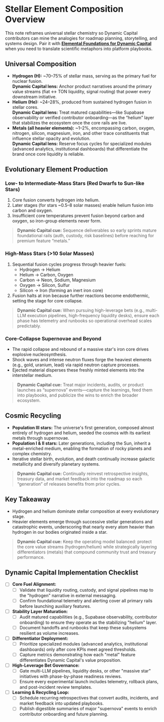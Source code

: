 # Stellar Element Composition Overview

This note reframes universal stellar chemistry so Dynamic Capital contributors
can mine the analogies for roadmap planning, storytelling, and systems design.
Pair it with
**[Elemental Foundations for Dynamic Capital](./elemental-foundations-for-dynamic-capital.md)**
when you need to translate scientific metaphors into platform playbooks.

## Universal Composition

- **Hydrogen (H):** ~70–75% of stellar mass, serving as the primary fuel for
  nuclear fusion.\
  **Dynamic Capital lens:** Anchor product narratives around the primary value
  streams (fiat ↔ TON liquidity, signal routing) that power every downstream
  initiative.
- **Helium (He):** ~24–28%, produced from sustained hydrogen fusion in stellar
  cores.\
  **Dynamic Capital lens:** Treat matured capabilities—like Supabase
  observability or verified contributor onboarding—as the “helium” layer that
  stabilizes the ecosystem once the core rails are live.
- **Metals (all heavier elements):** ~1–2%, encompassing carbon, oxygen,
  nitrogen, silicon, magnesium, iron, and other trace constituents that
  influence stellar opacity and evolution.\
  **Dynamic Capital lens:** Reserve focus cycles for specialized modules
  (advanced analytics, institutional dashboards) that differentiate the brand
  once core liquidity is reliable.

## Evolutionary Element Production

### Low- to Intermediate-Mass Stars (Red Dwarfs to Sun-like Stars)

1. Core fusion converts hydrogen into helium.
2. Later stages (for stars ~0.5–8 solar masses) enable helium fusion into carbon
   and oxygen.
3. Insufficient core temperatures prevent fusion beyond carbon and oxygen, so
   iron-group elements never form.

> **Dynamic Capital cue:** Sequence deliverables so early sprints mature
> foundational rails (auth, custody, risk baselines) before reaching for premium
> feature “metals.”

### High-Mass Stars (>10 Solar Masses)

1. Sequential fusion cycles progress through heavier fuels:
   - Hydrogen → Helium
   - Helium → Carbon, Oxygen
   - Carbon → Neon, Sodium, Magnesium
   - Oxygen → Silicon, Sulfur
   - Silicon → Iron (forming an inert iron core)
2. Fusion halts at iron because further reactions become endothermic, setting
   the stage for core collapse.

> **Dynamic Capital cue:** When pursuing high-leverage bets (e.g., multi-LLM
> execution pipelines, high-frequency liquidity desks), ensure each phase has
> telemetry and runbooks so operational overhead scales predictably.

### Core-Collapse Supernovae and Beyond

- The rapid collapse and rebound of a massive star's iron core drives explosive
  nucleosynthesis.
- Shock waves and intense neutron fluxes forge the heaviest elements (e.g.,
  gold, uranium, lead) via rapid neutron capture processes.
- Ejected material disperses these freshly minted elements into the interstellar
  medium.

> **Dynamic Capital cue:** Treat major incidents, audits, or product launches as
> “supernova” events—capture the learnings, feed them into playbooks, and
> publicize the wins to enrich the broader ecosystem.

## Cosmic Recycling

- **Population III stars:** The universe's first generation, composed almost
  entirely of hydrogen and helium, seeded the cosmos with its earliest metals
  through supernovae.
- **Population I & II stars:** Later generations, including the Sun, inherit a
  metal-enriched medium, enabling the formation of rocky planets and complex
  chemistry.
- Iterative stellar birth, evolution, and death continually increase galactic
  metallicity and diversify planetary systems.

> **Dynamic Capital cue:** Continually reinvest retrospective insights, treasury
> data, and market feedback into the roadmap so each “generation” of releases
> benefits from prior cycles.

## Key Takeaway

- Hydrogen and helium dominate stellar composition at every evolutionary stage.
- Heavier elements emerge through successive stellar generations and
  catastrophic events, underscoring that nearly every atom heavier than hydrogen
  in our bodies originated inside a star.

> **Dynamic Capital cue:** Keep the operating model balanced: protect the core
> value streams (hydrogen/helium) while strategically layering differentiators
> (metals) that compound community trust and treasury performance.

## Dynamic Capital Implementation Checklist

- [ ] **Core Fuel Alignment:**
  - [ ] Validate that liquidity routing, custody, and signal pipelines map to
        the "hydrogen" narrative in external messaging.
  - [ ] Confirm foundational telemetry and alerting cover all primary rails
        before launching auxiliary features.
- [ ] **Stability Layer Maturation:**
  - [ ] Audit matured capabilities (e.g., Supabase observability, contributor
        onboarding) to ensure they operate as the stabilizing "helium" layer.
  - [ ] Document handoffs and runbooks that keep these subsystems resilient as
        volume increases.
- [ ] **Differentiator Deployment:**
  - [ ] Prioritize specialized modules (advanced analytics, institutional
        dashboards) only after core KPIs meet agreed thresholds.
  - [ ] Capture metrics demonstrating how each "metal" feature differentiates
        Dynamic Capital's value proposition.
- [ ] **High-Leverage Bet Governance:**
  - [ ] Gate multi-LLM pipelines, liquidity desks, or other "massive star"
        initiatives with phase-by-phase readiness reviews.
  - [ ] Ensure every experimental launch includes telemetry, rollback plans, and
        post-incident review templates.
- [ ] **Learning & Recycling Loop:**
  - [ ] Schedule recurring retrospectives that convert audits, incidents, and
        market feedback into updated playbooks.
  - [ ] Publish digestible summaries of major "supernova" events to enrich
        contributor onboarding and future planning.
